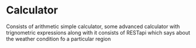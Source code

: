 # Calculator
Consists of arithmetic simple calculator, some advanced calculator with  trignometric expressions along with it consists of RESTapi  which says about the weather condition fo a particular region
